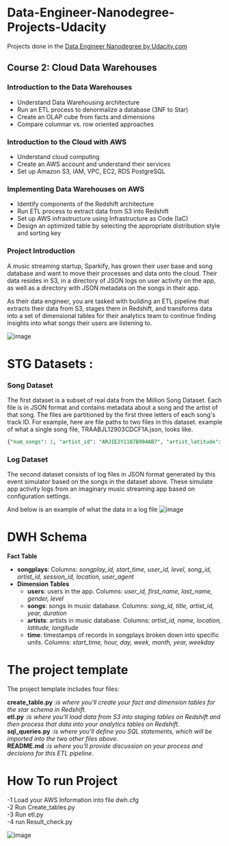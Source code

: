 # Data-Engineer-Nanodegree-Projects-Udacity
Projects done in the [Data Engineer Nanodegree by Udacity.com](https://www.udacity.com/course/data-engineer-nanodegree--nd027)

## Course 2: Cloud Data Warehouses
### Introduction to the Data Warehouses
- Understand Data Warehousing architecture
- Run an ETL process to denormalize a database (3NF to Star)
- Create an OLAP cube from facts and dimensions
- Compare columnar vs. row oriented approaches

### Introduction to the Cloud with AWS
- Understand cloud computing
- Create an AWS account and understand their services
- Set up Amazon S3, IAM, VPC, EC2, RDS PostgreSQL

### Implementing Data Warehouses on AWS
- Identify components of the Redshift architecture
- Run ETL process to extract data from S3 into Redshift
- Set up AWS infrastructure using Infrastructure as Code (IaC)
- Design an optimized table by selecting the appropriate distribution style and sorting key


### Project  Introduction 
<pr>
A music streaming startup, Sparkify, has grown their user base and song database and want to move their processes and data onto the cloud. Their data resides in S3, in a directory of JSON logs on user activity on the app, as well as a directory with JSON metadata on the songs in their app.

As their data engineer, you are tasked with building an ETL pipeline that extracts their data from S3, stages them in Redshift, and transforms data into a set of dimensional tables for their analytics team to continue finding insights into what songs their users are listening to.
</pr>

![image](https://user-images.githubusercontent.com/47276503/220912403-e8721f79-310f-423c-82dd-c368663f6f29.png)



# STG Datasets : 

### Song Dataset

The first dataset is a subset of real data from the Million Song Dataset. Each file is in JSON format and contains metadata about a song and the artist of that song. The files are partitioned by the first three letters of each song's track ID. For example, here are file paths to two files in this dataset.
example of what a single song file, TRAABJL12903CDCF1A.json, looks like.

~~~ sql
{"num_songs": 1, "artist_id": "ARJIE2Y1187B994AB7", "artist_latitude": null, "artist_longitude": null, "artist_location": "", "artist_name": "Line Renaud", "song_id": "SOUPIRU12A6D4FA1E1", "title": "Der Kleine Dompfaff", "duration": 152.92036, "year": 0} 
~~~

### Log Dataset
The second dataset consists of log files in JSON format generated by this event simulator based on the songs in the dataset above. These simulate app activity logs from an imaginary music streaming app based on configuration settings.

And below is an example of what the data in a log file 
 ![image](https://user-images.githubusercontent.com/47276503/220912697-993c2d91-0903-4949-bc87-a5a88a35680e.png)




# DWH Schema 

 **Fact Table**
  - **songplays**:  Columns: *songplay_id, start_time, user_id, level, song_id, artist_id, session_id, location, user_agent*
- **Dimension Tables**
  - **users**: users in the app. Columns: *user_id, first_name, last_name, gender, level*
  - **songs**: songs in music database. Columns: *song_id, title, artist_id, year, duration*
  - **artists**: artists in music database. Columns: *artist_id, name, location, latitude, longitude*
  - **time**: timestamps of records in songplays broken down into specific units. Columns: *start_time, hour, day, week, month, year, weekday*

#  The project template
   
The project template includes four files:

 **create_table.py** :*is where you'll create your fact and dimension tables for the star schema in Redshift.* <br>
 **etl.py** :*is where you'll load data from S3 into staging tables on Redshift and then process that data into your analytics tables on Redshift.*  <br>
 **sql_queries.py** :*is where you'll define you SQL statements, which will be imported into the two other files above.* <br>
 **README.md** :*is where you'll provide discussion on your process and decisions for this ETL pipeline.* <br>
  
# How To run Project 

-1 Load your AWS Information into file dwh.cfg <br>
-2 Run Create_tables.py <br>
-3 Run etl.py  <br>
-4 run Result_check.py <br>



![image](https://user-images.githubusercontent.com/47276503/224638408-77d20513-72bf-4262-92ee-8f8cd9de6d82.png)

